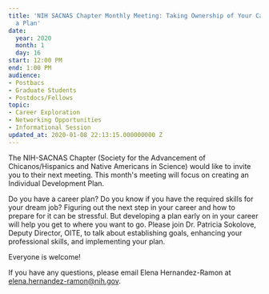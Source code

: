 ```yaml
---
title: 'NIH SACNAS Chapter Monthly Meeting: Taking Ownership of Your Career - Developing
  a Plan'
date:
  year: 2020
  month: 1
  day: 16
start: 12:00 PM
end: 1:00 PM
audience:
- Postbacs
- Graduate Students
- Postdocs/Fellows
topic:
- Career Exploration
- Networking Opportunities
- Informational Session
updated_at: 2020-01-08 22:13:15.000000000 Z
---
```

The NIH-SACNAS Chapter (Society for the Advancement of
Chicanos/Hispanics and Native Americans in Science) would like to invite
you to their next meeting. This month\'s meeting will focus on creating
an Individual Development Plan.

Do you have a career plan? Do you know if you have the required skills
for your dream job? Figuring out the next step in your career and how to
prepare for it can be stressful. But developing a plan early on in your
career will help you get to where you want to go. Please join Dr.
Patricia Sokolove, Deputy Director, OITE, to talk about establishing
goals, enhancing your professional skills, and implementing your plan.

Everyone is welcome!   
  
If you have any questions, please email Elena Hernandez-Ramon at
[elena.hernandez-ramon@nih.gov](mailto:elena.hernandez-ramon@nih.gov).
